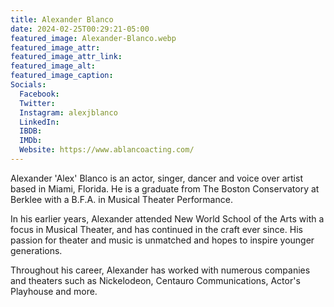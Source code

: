 ```yaml
---
title: Alexander Blanco
date: 2024-02-25T00:29:21-05:00
featured_image: Alexander-Blanco.webp
featured_image_attr: 
featured_image_attr_link: 
featured_image_alt: 
featured_image_caption: 
Socials:
  Facebook: 
  Twitter: 
  Instagram: alexjblanco
  LinkedIn: 
  IBDB: 
  IMDb:
  Website: https://www.ablancoacting.com/
---
```

Alexander 'Alex' Blanco is an actor, singer, dancer and voice over artist based in Miami, Florida. He is a graduate from The Boston Conservatory at Berklee with a B.F.A. in Musical Theater Performance.

In his earlier years, Alexander attended New World School of the Arts with a focus in Musical Theater, and has continued in the craft ever since. His passion for theater and music is unmatched and hopes to inspire younger generations.

Throughout his career, Alexander has worked with numerous companies and theaters such as Nickelodeon, Centauro Communications, Actor's Playhouse and more.
